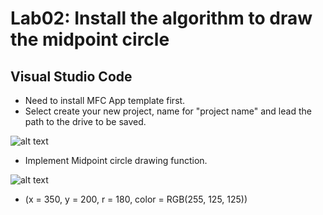 # **Lab02: Install the algorithm to draw the midpoint circle**

## Visual Studio Code 

 - Need to install MFC App template first.
 - Select create your new project, name for "project name" and lead the path to the drive to be saved.

 ![alt text](https://github.com/ndtuan10/ComputerGraphics_CS105.L21.KHCL/blob/main/Lab01-LineDDA-LineBresenham/Create%20MFC%20App.png)
 - Implement Midpoint circle drawing function.
 
 ![alt text](https://github.com/ndtuan10/ComputerGraphics_CS105.L21.KHCL/blob/main/Lab02-MidPoint-Circle/MiddlePoint.png)
 
 - (x = 350, y = 200, r = 180, color = RGB(255, 125, 125))
